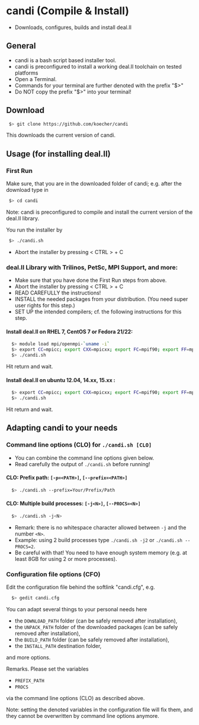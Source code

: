 candi (Compile &amp; Install)
=====

* Downloads, configures, builds and install deal.II

General
----

* candi is a bash script based installer tool.
* candi is preconfigured to install a working deal.II toolchain on tested platforms
* Open a Terminal.
* Commands for your terminal are further denoted with the prefix "$>"
* Do NOT copy the prefix "$>" into your terminal!

Download
----

```bash
 $> git clone https://github.com/koecher/candi
```
This downloads the current version of candi.

Usage (for installing deal.II)
----

### First Run
Make sure, that you are in the downloaded folder of candi; e.g. after the download type in
```bash
 $> cd candi
```
Note: candi is preconfigured to compile and install the current version of the deal.II library.

You run the installer by
```bash
 $> ./candi.sh
```
* Abort the installer by pressing < CTRL > + C

### deal.II Library with Trilinos, PetSc, MPI Support, and more:
* Make sure that you have done the First Run steps from above.
* Abort the installer by pressing < CTRL > + C
* READ CAREFULLY the instructions!
* INSTALL the needed packages from your distribution. (You need super user rights for this step.)
* SET UP the intended compilers; cf. the following instructions for this step.

#### Install deal.II on RHEL 7, CentOS 7 or Fedora 21/22:
```bash
  $> module load mpi/openmpi-`uname -i`
  $> export CC=mpicc; export CXX=mpicxx; export FC=mpif90; export FF=mpif77
  $> ./candi.sh
```
Hit return and wait.

#### Install deal.II on ubuntu 12.04, 14.xx, 15.xx :
```bash
  $> export CC=mpicc; export CXX=mpicxx; export FC=mpif90; export FF=mpif77
  $> ./candi.sh
```
Hit return and wait.

Adapting candi to your needs
----

### Command line options (CLO) for `./candi.sh [CLO]`

* You can combine the command line options given below.
* Read carefully the output of `./candi.sh` before running!

#### CLO: Prefix path: `[-p=<PATH>]`, `[--prefix=<PATH>]`
```bash
  $> ./candi.sh --prefix=Your/Prefix/Path
```

#### CLO: Multiple build processes: `[-j<N>]`, `[--PROCS=<N>]`
```bash
  $> ./candi.sh -j<N>
```

* Remark: there is no whitespace character allowed between `-j` and the number `<N>`.
* Example: using 2 build processes type `./candi.sh -j2` or `./candi.sh --PROCS=2`.
* Be careful with that! You need to have enough system memory (e.g. at least 8GB for using 2 or more processes).

### Configuration file options (CFO)

Edit the configuration file behind the softlink "candi.cfg", e.g.
```bash
  $> gedit candi.cfg
```

You can adapt several things to your personal needs here
* the `DOWNLOAD_PATH` folder (can be safely removed after installation),
* the `UNPACK_PATH` folder of the downloaded packages (can be safely removed after installation),
* the `BUILD_PATH` folder (can be safely removed after installation),
* the `INSTALL_PATH` destination folder,

and more options.

Remarks. Please set the variables
* `PREFIX_PATH`
* `PROCS`

via the command line options (CLO) as described above.

Note: setting the denoted variables in the configuration file will fix them,
and they cannot be overwritten by command line options anymore.
